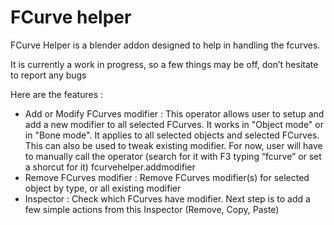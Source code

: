 # FCurve helper

FCurve Helper is a blender addon designed to help in handling the fcurves.

 It is currently a work in progress, so a few things may be off, don’t hesitate to report any bugs

Here are the features :
- Add or Modify FCurves modifier : This operator allows user to setup and add a new modifier to all selected FCurves. It works in "Object mode" or in "Bone mode". It applies to all selected objects and selected FCurves. This can also be used to tweak existing modifier. For now, user will have to manually call the operator (search for it with F3 typing “fcurve” or set a shorcut for it) fcurvehelper.addmodifier
- Remove FCurves modifier : Remove FCurves modifier(s) for selected object by type, or all existing modifier
- Inspector : Check which FCurves have modifier. Next step is to add a few simple actions from this Inspector (Remove, Copy, Paste)
